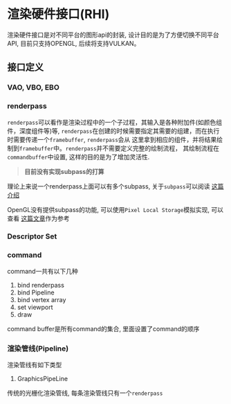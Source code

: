 # 渲染硬件接口(RHI)

渲染硬件接口是对不同平台的图形api的封装, 设计目的是为了方便切换不同平台API, 目前只支持OPENGL,
后续将支持VULKAN。

## 接口定义

### VAO, VBO, EBO

### renderpass

`renderpass`可以看作是渲染过程中的一个子过程，其输入是各种附加件(如颜色组件，深度组件等)等,
`renderpass`在创建的时候需要指定其需要的组建，而在执行时需要传递一个`framebuffer`, `renderpass`会从
这里拿到相应的组件，并将结果绘制到`framebuffer`中。`renderpass`并不需要定义完整的绘制流程，
其绘制流程在`commandbuffer`中设置, 这样的目的是为了增加灵活性.

> **目前没有实现subpass的打算**

理论上来说一个renderpass上面可以有多个subpass, 关于`subpass`可以阅读
[这篇介绍](https://gavinkg.github.io/ILearnVulkanFromScratch-CN/mdroot/Vulkan%20%E8%BF%9B%E9%98%B6/Subpass/Subpass%20%E5%88%9D%E6%AD%A5.html)

OpenGL没有提供subpass的功能, 可以使用`Pixel Local Storage`模拟实现, 可以查看
[这篇文章](https://blog.csdn.net/zju_fish1996/article/details/112847781)作为参考

### Descriptor Set

### command

command一共有以下几种

1. bind renderpass
2. bind Pipeline
3. bind vertex array
4. set viewport
5. draw

command buffer是所有command的集合, 里面设置了command的顺序


### 渲染管线(Pipeline)

渲染管线有如下类型

1. GraphicsPipeLine

传统的光栅化渲染管线, 每条渲染管线只有一个`renderpass`
